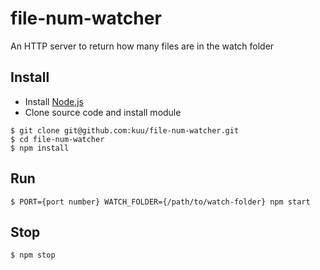 # file-num-watcher
An HTTP server to return how many files are in the watch folder

## Install
* Install [Node.js](https://nodejs.org/)
* Clone source code and install module
```
$ git clone git@github.com:kuu/file-num-watcher.git
$ cd file-num-watcher
$ npm install
```

## Run
```
$ PORT={port number} WATCH_FOLDER={/path/to/watch-folder} npm start
```

## Stop
```
$ npm stop
```
